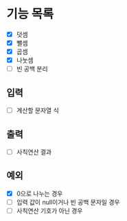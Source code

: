 # 기능 목록
- [x] 덧셈
- [x] 뺄셈
- [x] 곱셈
- [x] 나눗셈
- [ ] 빈 공백 분리

## 입력
- [ ] 계산할 문자열 식

## 출력
- [ ] 사칙연산 결과

## 예외
- [x] 0으로 나누는 경우
- [ ] 입력 값이 null이거나 빈 공백 문자일 경우
- [ ] 사칙연산 기호가 아닌 경우
